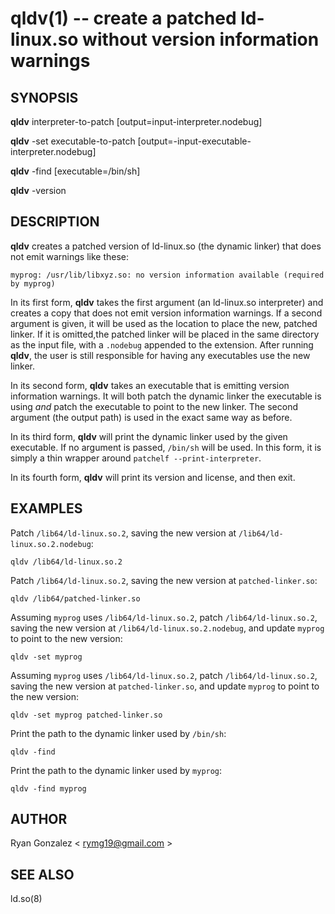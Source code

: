 # qldv(1) -- create a patched ld-linux.so without version information warnings

## SYNOPSIS

**qldv** interpreter-to-patch [output=input-interpreter.nodebug]

**qldv** -set executable-to-patch [output=-input-executable-interpreter.nodebug]

**qldv** -find [executable=/bin/sh]

**qldv** -version

## DESCRIPTION

**qldv** creates a patched version of ld-linux.so (the dynamic linker) that does not emit
warnings like these:

```
myprog: /usr/lib/libxyz.so: no version information available (required by myprog)
```

In its first form, **qldv** takes the first argument (an ld-linux.so interpreter) and
creates a copy that does not emit version information warnings. If a second argument is
given, it will be used as the location to place the new, patched linker. If it is
omitted,the patched linker will be placed in the same directory as the input file,
with a `.nodebug` appended to the extension. After running **qldv**, the user is still
responsible for having any executables use the new linker.

In its second form, **qldv** takes an executable that is emitting version information
warnings. It will both patch the dynamic linker the executable is using *and* patch the
executable to point to the new linker. The second argument (the output path) is used
in the exact same way as before.

In its third form, **qldv** will print the dynamic linker used by the given executable.
If no argument is passed, `/bin/sh` will be used. In this form, it is simply a thin
wrapper around `patchelf --print-interpreter`.

In its fourth form, **qldv** will print its version and license, and then exit.

## EXAMPLES

Patch `/lib64/ld-linux.so.2`, saving the new version at `/lib64/ld-linux.so.2.nodebug`:

```
qldv /lib64/ld-linux.so.2
```

Patch `/lib64/ld-linux.so.2`, saving the new version at `patched-linker.so`:

```
qldv /lib64/patched-linker.so
```

Assuming `myprog` uses `/lib64/ld-linux.so.2`, patch `/lib64/ld-linux.so.2`, saving the
new version at `/lib64/ld-linux.so.2.nodebug`, and update `myprog` to point to the new
version:

```
qldv -set myprog
```

Assuming `myprog` uses `/lib64/ld-linux.so.2`, patch `/lib64/ld-linux.so.2`, saving the
new version at `patched-linker.so`, and update `myprog` to point to the new version:

```
qldv -set myprog patched-linker.so
```

Print the path to the dynamic linker used by `/bin/sh`:

```
qldv -find
```

Print the path to the dynamic linker used by `myprog`:

```
qldv -find myprog
```

## AUTHOR

Ryan Gonzalez < rymg19@gmail.com >

## SEE ALSO

ld.so(8)
